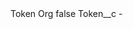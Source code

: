 <?xml version="1.0" encoding="UTF-8"?>
<CustomMetadata xmlns="http://soap.sforce.com/2006/04/metadata" xmlns:xsi="http://www.w3.org/2001/XMLSchema-instance" xmlns:xsd="http://www.w3.org/2001/XMLSchema">
    <label>Token Org</label>
    <protected>false</protected>
    <values>
        <field>Token__c</field>
        <value xsi:type="xsd:string">-</value>
    </values>
</CustomMetadata>

